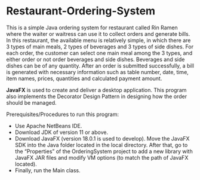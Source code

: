 # Restaurant-Ordering-System

This is a simple Java ordering system for restaurant called Rin Ramen where the waiter or waitress can use it to collect orders and generate bills. In this restaurant, the available menu is relatively simple, in which there are 3 types of main meals, 2 types of beverages and 3 types of side dishes. For each order, the customer can select one main meal among the 3 types, and either order or not order beverages and side dishes. Beverages and side dishes can be of any quantity. After an order is submitted successfully, a bill is generated with necessary information such as table number, date, time, item names, prices, quantities and calculated payment amount. 

**JavaFX** is used to create and deliver a desktop application. This program also implements the Decorator Design Pattern in designing how the order should be managed.

Prerequisites/Procedures to run this program:
- Use Apache NetBeans IDE.
- Download JDK of version 11 or above.
- Download JavaFX (version 18.0.1 is used to develop). Move the JavaFX SDK into the Java folder located in the local directory. After that, go to the “Properties” of the OrderingSystem project to add a new library with JavaFX JAR files and modify VM options (to match the path of JavaFX located).
- Finally, run the Main class. 



